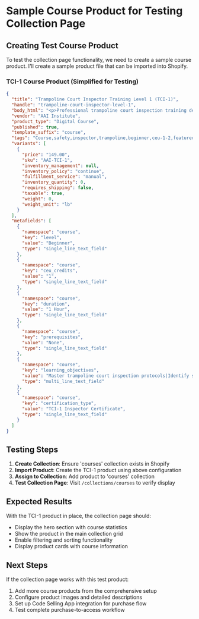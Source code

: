 # Sample Course Product for Testing Collection Page

## Creating Test Course Product

To test the collection page functionality, we need to create a sample course product. I'll create a sample product file that can be imported into Shopify.

### TCI-1 Course Product (Simplified for Testing)

```json
{
  "title": "Trampoline Court Inspector Training Level 1 (TCI-1)",
  "handle": "trampoline-court-inspector-level-1",
  "body_html": "<p>Professional trampoline court inspection training designed for facility managers, safety professionals, and inspection personnel. Learn essential safety protocols, hazard identification, and documentation requirements.</p><p><strong>Course Highlights:</strong></p><ul><li>1 hour of focused training content</li><li>1 CEU credit upon completion</li><li>Professional certification</li><li>Industry-standard protocols</li><li>No prerequisites required</li></ul>",
  "vendor": "AAI Institute",
  "product_type": "Digital Course",
  "published": true,
  "template_suffix": "course",
  "tags": "Course,safety,inspector,trampoline,beginner,ceu-1-2,featured,certification,fundamentals",
  "variants": [
    {
      "price": "149.00",
      "sku": "AAI-TCI-1",
      "inventory_management": null,
      "inventory_policy": "continue",
      "fulfillment_service": "manual",
      "inventory_quantity": 0,
      "requires_shipping": false,
      "taxable": true,
      "weight": 0,
      "weight_unit": "lb"
    }
  ],
  "metafields": [
    {
      "namespace": "course",
      "key": "level",
      "value": "Beginner",
      "type": "single_line_text_field"
    },
    {
      "namespace": "course", 
      "key": "ceu_credits",
      "value": "1",
      "type": "single_line_text_field"
    },
    {
      "namespace": "course",
      "key": "duration", 
      "value": "1 Hour",
      "type": "single_line_text_field"
    },
    {
      "namespace": "course",
      "key": "prerequisites",
      "value": "None",
      "type": "single_line_text_field"
    },
    {
      "namespace": "course",
      "key": "learning_objectives",
      "value": "Master trampoline court inspection protocols|Identify safety hazards and risks|Document inspection findings|Apply ASTM F381 standards",
      "type": "multi_line_text_field"
    },
    {
      "namespace": "course",
      "key": "certification_type",
      "value": "TCI-1 Inspector Certificate",
      "type": "single_line_text_field"
    }
  ]
}
```

## Testing Steps

1. **Create Collection**: Ensure 'courses' collection exists in Shopify
2. **Import Product**: Create the TCI-1 product using above configuration
3. **Assign to Collection**: Add product to 'courses' collection
4. **Test Collection Page**: Visit `/collections/courses` to verify display

## Expected Results

With the TCI-1 product in place, the collection page should:
- Display the hero section with course statistics
- Show the product in the main collection grid
- Enable filtering and sorting functionality
- Display product cards with course information

## Next Steps

If the collection page works with this test product:
1. Add more course products from the comprehensive setup
2. Configure product images and detailed descriptions
3. Set up Code Selling App integration for purchase flow
4. Test complete purchase-to-access workflow
